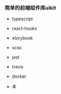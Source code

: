 ### 简单的前端组件库uikit
 - typescript
 - react-hooks
 - storybook
 - scss
 - jest
 - travis
 - docker
 
 - 本

 <!-- 
 本地启动1
 yarn storybook


打包发布xzl-uikit
1.yarn build-project
复制package文件
2.yarn fuzhi-pag
进入dist
3. cd dist
发布到私有库
4.npm publish
2021.8.5备注，以上三步合为一步，npm go


 发布到xzl仓库或npm上

 xzl:
 nrm ls
 nrm use xzlcorp // 更改源
 备注：
 package.json 增加仓库地址publishConfig
 添加xzl私有仓库地址
  "publishConfig": {
    "registry": "https://repo.xzlcorp.com/repository/nps-local/"
  },

 npm:
 nrm use npm  // 指向npm
 package.json删除掉xzl仓库地址publishConfig
 备注：
 直接执行npm go有可能会发布失败，可依次执行1，2，3，4步骤

  -->
  
